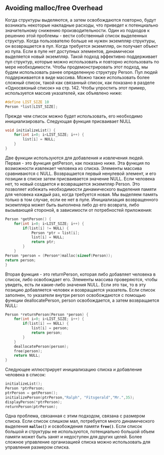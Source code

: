 ## Avoiding malloc/free Overhead
Когда структуры выделяются, а затем освобождаются повторно, будут возникать некоторые накладные расходы, что приведет к потенциально значительному снижению производительности. Один из подходов к решению этой проблемы - вести собственный список выделенных структур. Когда пользователю больше не нужен экземпляр структуры, он возвращается в пул. Когда требуется экземпляр, он получает объект из пула. Если в пуле нет доступных элементов, динамически выделяется новый экземпляр. Такой подход эффективно поддерживает пул структур, которые можно использовать и повторно использовать по мере необходимости.
Чтобы продемонстрировать этот подход, мы будем использовать ранее определенную структуру Person. Пул людей поддерживается в виде массива. Можно также использовать более сложный список, такой как связанный список, как показано в разделе «Односвязный список» на стр. 142. Чтобы упростить этот пример, используется массив указателей, как объявлено ниже: 
```c
#define LIST_SIZE 10
Person *list[LIST_SIZE];
```
Прежде чем список можно будет использовать, его необходимо инициализировать. Следующая функция присваивает NULL
```c
void initializeList() {
	for(int i=0; i<LIST_SIZE; i++) {
		list[i] = NULL;
	}
}
```
Две функции используются для добавления и извлечения людей. Первая - это функция getPerson, как показано ниже. Эта функция по возможности извлекает человека из списка. Элементы массива сравниваются с NULL. Возвращается первый ненулевой элемент, и его позиции в списке затем присваивается значение NULL. Если человека нет, то новый
создается и возвращается экземпляр Person. Это позволяет избежать необходимости динамического выделения памяти для человека каждый раз, когда требуется новая. Мы выделяем память только в том случае, если ее нет в пуле. Инициализация возвращенного экземпляра может быть выполнена либо до его возврата, либо вызывающей стороной, в зависимости от потребностей приложения: 
```c
Person *getPerson() {
	for(int i=0; i<LIST_SIZE; i++) {
		if(list[i] != NULL) {
			Person *ptr = list[i];
			list[i] = NULL;
			return ptr;
		}
	}
Person *person = (Person*)malloc(sizeof(Person));
return person;
}
```
Вторая функция - это returnPerson, которая либо добавляет человека в список, либо освобождает его. Элементы массива проверяются, чтобы увидеть, есть ли какие-либо значения NULL. Если это так, то в эту позицию добавляется человек и возвращается указатель. Если список заполнен, то указатели внутри person освобождаются с помощью функции deallocatePerson, person освобождается, а затем возвращается NULL: 
```c
Person *returnPerson(Person *person) {
	for(int i=0; i<LIST_SIZE; i++) {
		if(list[i] == NULL) {
			list[i] = person;
			return person;
		}
	}
	deallocatePerson(person);
	free(person);
	return NULL;
}
```
Следующее иллюстрирует инициализацию списка и добавление человека в cписок: 
```c
initializeList();
Person *ptrPerson;
ptrPerson = getPerson();
initializePerson(ptrPerson,"Ralph", "Fitsgerald","Mr.",35);
displayPerson(*ptrPerson);
returnPerson(ptrPerson);
```
Одна проблема, связанная с этим подходом, связана с размером списка. Если список слишком мал, потребуется много динамического выделения **`malloc()`** и освобождения памяти **`free()`**. Если список большой и структуры не используются, потенциально большой объем памяти может быть занят и недоступен для других целей. Более сложное управление организацией списка
можно использовать для управления размером списка.
